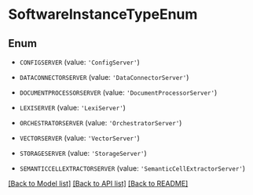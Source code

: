 # SoftwareInstanceTypeEnum


## Enum

* `CONFIGSERVER` (value: `'ConfigServer'`)

* `DATACONNECTORSERVER` (value: `'DataConnectorServer'`)

* `DOCUMENTPROCESSORSERVER` (value: `'DocumentProcessorServer'`)

* `LEXISERVER` (value: `'LexiServer'`)

* `ORCHESTRATORSERVER` (value: `'OrchestratorServer'`)

* `VECTORSERVER` (value: `'VectorServer'`)

* `STORAGESERVER` (value: `'StorageServer'`)

* `SEMANTICCELLEXTRACTORSERVER` (value: `'SemanticCellExtractorServer'`)

[[Back to Model list]](../README.md#documentation-for-models) [[Back to API list]](../README.md#documentation-for-api-endpoints) [[Back to README]](../README.md)
